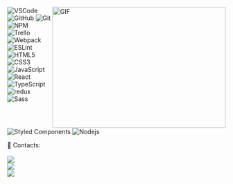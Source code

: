 <p>
  <img img align="right" alt="GIF" src="https://user-images.githubusercontent.com/74038190/212749447-bfb7e725-6987-49d9-ae85-2015e3e7cc41.gif" width="400" height="280" />
  <p>
    <img alt="VSCode" src="https://img.shields.io/badge/-Visual%20Studio%20Code-23A9F2?style=flat-square&logo=Visual%20Studio%20Code&logoColor=white"/>
    <img alt="GitHub" src="https://img.shields.io/badge/-Github-181717?style=flat-square&logo=GitHub&logoColor=white"/>
    <img alt="Git" src="https://img.shields.io/badge/-Git-F44D27?style=flat-square&logo=Git&logoColor=white"/>
    <img alt="NPM" src="https://img.shields.io/badge/-NPM-CB3837?style=flat-square&logo=NPM&logoColor=white"/>
    <img alt="Trello" src="https://img.shields.io/badge/-Jira-0079BF?style=flat-square&logo=Jira&logoColor=white"/>
    <img alt="Webpack" src="https://img.shields.io/badge/-WebPack-1C78C0?style=flat-square&logo=WebPack&logoColor=white"/>
    <img alt="ESLint" src="https://img.shields.io/badge/-ESLint-4B32C3?style=flat-square&logo=ESLint&logoColor=white"/>
    <img alt="HTML5" src="https://img.shields.io/badge/-HTML5-E34F26?style=flat-square&logo=HTML5&logoColor=white"/>
    <img alt="CSS3" src="https://img.shields.io/badge/-CSS3-1572B6?style=flat-square&logo=CSS3&logoColor=white"/>
    <img alt="JavaScript" src="https://img.shields.io/badge/JavaScript-F7DF1E.svg?logo=javascript&logoColor=black"/>
    <img alt="React" src="https://img.shields.io/badge/-React-45b8d8?style=flat-square&logo=react&logoColor=white"/>
    <img alt="TypeScript" src="https://img.shields.io/badge/-TypeScript-007ACC?style=flat-square&logo=typescript&logoColor=white"/>
    <img alt="redux" src="https://img.shields.io/badge/-Redux-764ABC?style=flat-square&logo=redux&logoColor=white"/>
    <img alt="Sass" src="https://img.shields.io/badge/-Sass-CC6699?style=flat-square&logo=sass&logoColor=white"/>
    <img alt="Styled Components" src="https://img.shields.io/badge/-Styled_Components-db7092?style=flat-square&logo=styled-components&logoColor=white"/>
    <img alt="Nodejs" src="https://img.shields.io/badge/-Nodejs-43853d?style=flat-square&logo=Node.js&logoColor=white" />
    
  </p>
</p>
<p>
  📇 Contacts:<br/>
  <br/>
  <a href="https://t.me/Alexandrr18"><img src="https://img.shields.io/badge/telegram-237199.svg?style=for-the-badge&logo=telegram&logoColor=white"/></a><br/>
  <a href="mailto:Ham.Kluew@yandex.ru"><img src="https://img.shields.io/badge/email-D14836.svg?style=for-the-badge&logo=GMail&logoColor=white"/></a><br/>
  <a href="https://vk.com/sarapul1994"><img src="https://img.shields.io/badge/VKontakte-blue"/></a><br/>
</p>